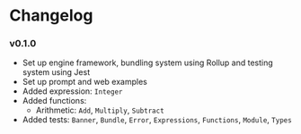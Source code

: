 # Changelog

### v0.1.0
- Set up engine framework, bundling system using Rollup and testing system using Jest
- Set up prompt and web examples
- Added expression: `Integer`
- Added functions:
  - Arithmetic: `Add`, `Multiply`, `Subtract`
- Added tests: `Banner`, `Bundle`, `Error`, `Expressions`, `Functions`, `Module`, `Types`
